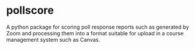 # pollscore

A python package for scoring poll response reports such as generated by Zoom
and processing them into a format suitable for upload in a course management system
such as Canvas.

